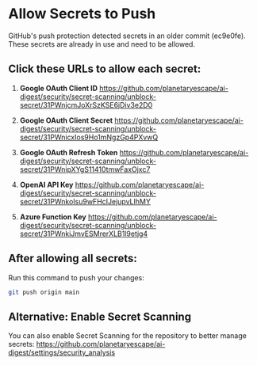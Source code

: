 # Allow Secrets to Push

GitHub's push protection detected secrets in an older commit (ec9e0fe). These secrets are already in use and need to be allowed.

## Click these URLs to allow each secret:

1. **Google OAuth Client ID**
   https://github.com/planetaryescape/ai-digest/security/secret-scanning/unblock-secret/31PWnjcmJoXrSzKSE6jDiv3e2D0

2. **Google OAuth Client Secret**
   https://github.com/planetaryescape/ai-digest/security/secret-scanning/unblock-secret/31PWnicxIos9Ho1mNgzGp4PXvwQ

3. **Google OAuth Refresh Token**
   https://github.com/planetaryescape/ai-digest/security/secret-scanning/unblock-secret/31PWnipXYgS11410tmwFaxOjxc7

4. **OpenAI API Key**
   https://github.com/planetaryescape/ai-digest/security/secret-scanning/unblock-secret/31PWnkoIsu9wFHcIJejupvLIhMY

5. **Azure Function Key**
   https://github.com/planetaryescape/ai-digest/security/secret-scanning/unblock-secret/31PWnkiJmvESMrerXLB1l9etjg4

## After allowing all secrets:

Run this command to push your changes:
```bash
git push origin main
```

## Alternative: Enable Secret Scanning

You can also enable Secret Scanning for the repository to better manage secrets:
https://github.com/planetaryescape/ai-digest/settings/security_analysis
